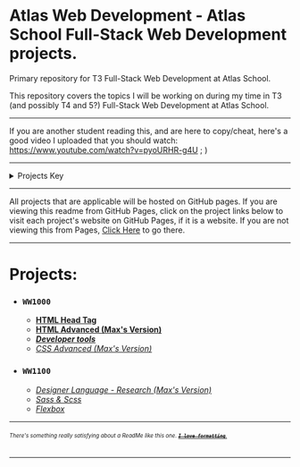 # Atlas Web Development - Atlas School Full-Stack Web Development projects.
Primary repository for T3 Full-Stack Web Development at Atlas School.

This repository covers the topics I will be working on during my time in T3
(and possibly T4 and 5?) Full-Stack Web Development at Atlas School.

---
If you are another student reading this, and are here to copy/cheat, here's
a good video I uploaded that you should watch: https://www.youtube.com/watch?v=pyoURHR-g4U ; )

---
<details>
<summary>Projects Key</summary>

- ### `Course Name`
    - **[Completed project (with link to its directory or repo on GitHub)]()**
    - ***[In Progress Project (with link to its directory or repo on GitHub)]()***
    - *[Future Project (unstarted; empty link)]()*
    - ### **[Major Project (i.e. group project or hack sprint; with link to its repo, or empty link if unstarted)]()**
    - ***[Single Project Split into Multiple Directories for Organization) (in progress; link to first part)]()***
        - **[Project part 1 (completed)]()**
        - ***[Project part 2 (in progress)]()***
        - *[Project part 3 (unstarted)]()*

Projects are in chronological order, and are separated by courses, but not by sprints.
</details>

---

All projects that are applicable will be hosted on GitHub pages. If you are
viewing this readme from GitHub Pages, click on the project links below to
visit each project's website on GitHub Pages, if it is a website. If you are
not viewing this from Pages,
[Click Here](https://zytronium.github.io/atlas-web-development/) to go there.

---
# Projects:
- ### `WW1000`
    - **[HTML Head Tag](html_head)**
    - **[HTML Advanced (Max's Version)](html_advanced)**
    - ***[Developer tools](https://github.com/Zytronium/atlas-web_front_end/tree/master/developer_tools)***
    - *[CSS Advanced (Max's Version)]()*
- ### `WW1100`
  - *[Designer Language - Research (Max's Version)]()*
  - *[Sass & Scss]()*
  - *[Flexbox]()*

---
###### <sup><sub>There's something really satisfying about a ReadMe like this one. [**_~~`I love formatting`~~_**.](https://github.com/lifeparticle/Markdown-Cheatsheet?tab=readme-ov-file#introduction)</sub></sup>

---

